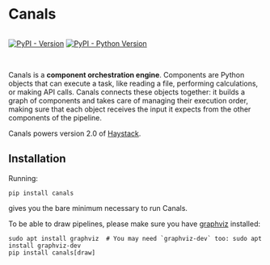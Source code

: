 # Canals

<p align="center" float="left">
  <img alt="" src="https://raw.githubusercontent.com/deepset-ai/canals/main/images/canals-logo-dark.png"/>
</p>

[![PyPI - Version](https://img.shields.io/pypi/v/canals.svg)](https://pypi.org/project/canals)
[![PyPI - Python Version](https://img.shields.io/pypi/pyversions/canals.svg)](https://pypi.org/project/canals)

<br>

Canals is a **component orchestration engine**. Components are Python objects that can execute a task, like reading a file, performing calculations, or making API calls. Canals connects these objects together: it builds a graph of components and takes care of managing their execution order, making sure that each object receives the input it expects from the other components of the pipeline.

Canals powers version 2.0 of [Haystack](https://github.com/deepset-ai/haystack).

## Installation

Running:

```console
pip install canals
```

gives you the bare minimum necessary to run Canals.

To be able to draw pipelines, please make sure you have [graphviz](https://graphviz.org/download/) installed:

```console
sudo apt install graphviz  # You may need `graphviz-dev` too: sudo apt install graphviz-dev
pip install canals[draw]
```

